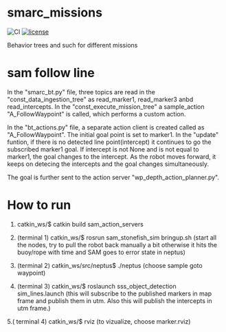 # smarc_missions
![CI](https://github.com/smarc-project/smarc_missions/workflows/CI/badge.svg?branch=noetic-devel) [![license](https://img.shields.io/badge/License-BSD%203--Clause-blue.svg)](https://opensource.org/licenses/BSD-3-Clause)

Behavior trees and such for different missions



# sam follow line 

In the "smarc_bt.py" file, three topics are read in the "const_data_ingestion_tree" as read_marker1, read_marker3 anbd read_intercepts.
In the "const_execute_mission_tree" a sample_action "A_FollowWaypoint" is called, which performs a custom action.

In the "bt_actions.py" file, a separate action client is created called as "A_FollowWaypoint". The initial goal point is set to marker1. In the "update" funtion, if there is no detected line point(intercept) it continues to go the subscribed marker1 goal. 
If intercept is not None and is not equal to marker1, the goal changes to the intercept. As the robot moves forward, it keeps on detecing the intercepts and the goal changes simultaneously.

The goal is further sent to the action server "wp_depth_action_planner.py".

# How to run

1. catkin_ws/$ catkin build sam_action_servers

2. (terminal 1)  catkin_ws/$ rosrun sam_stonefish_sim bringup.sh 
(start all the nodes, try to pull the robot back manually a bit otherwise it hits the buoy/rope with time and SAM goes to error state in neptus)

3. (terminal 2)  catkin_ws/src/neptus$ ./neptus 
(choose sample goto waypoint)

4. (terminal 3) catkin_ws/$ roslaunch sss_object_detection sim_lines.launch
(this will subscribe to the published markers in map frame and publish them in utm. Also this will publish the intercepts in utm frame.)

5.( terminal 4) catkin_ws/$ rviz
(to vizualize, choose marker.rviz)

